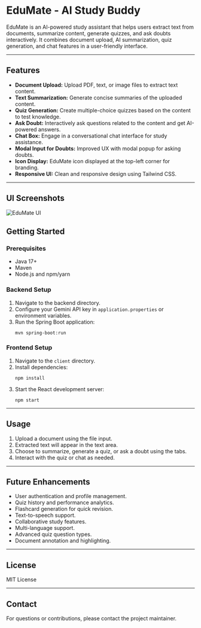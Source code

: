 # EduMate - AI Study Buddy

EduMate is an AI-powered study assistant that helps users extract text from documents, summarize content, generate quizzes, and ask doubts interactively. It combines document upload, AI summarization, quiz generation, and chat features in a user-friendly interface.

---

## Features

- **Document Upload:** Upload PDF, text, or image files to extract text content.
- **Text Summarization:** Generate concise summaries of the uploaded content.
- **Quiz Generation:** Create multiple-choice quizzes based on the content to test knowledge.
- **Ask Doubt:** Interactively ask questions related to the content and get AI-powered answers.
- **Chat Box:** Engage in a conversational chat interface for study assistance.
- **Modal Input for Doubts:** Improved UX with modal popup for asking doubts.
- **Icon Display:** EduMate icon displayed at the top-left corner for branding.
- **Responsive UI:** Clean and responsive design using Tailwind CSS.

---

## UI Screenshots

<!-- Add UI images here -->

![EduMate UI](path/to/upload-screenshot.png)

## Getting Started

### Prerequisites

- Java 17+
- Maven
- Node.js and npm/yarn

### Backend Setup

1. Navigate to the backend directory.
2. Configure your Gemini API key in `application.properties` or environment variables.
3. Run the Spring Boot application:
   ```
   mvn spring-boot:run
   ```

### Frontend Setup

1. Navigate to the `client` directory.
2. Install dependencies:
   ```
   npm install
   ```
3. Start the React development server:
   ```
   npm start
   ```

---

## Usage

1. Upload a document using the file input.
2. Extracted text will appear in the text area.
3. Choose to summarize, generate a quiz, or ask a doubt using the tabs.
4. Interact with the quiz or chat as needed.

---

## Future Enhancements

- User authentication and profile management.
- Quiz history and performance analytics.
- Flashcard generation for quick revision.
- Text-to-speech support.
- Collaborative study features.
- Multi-language support.
- Advanced quiz question types.
- Document annotation and highlighting.

---

## License

MIT License

---

## Contact

For questions or contributions, please contact the project maintainer.
